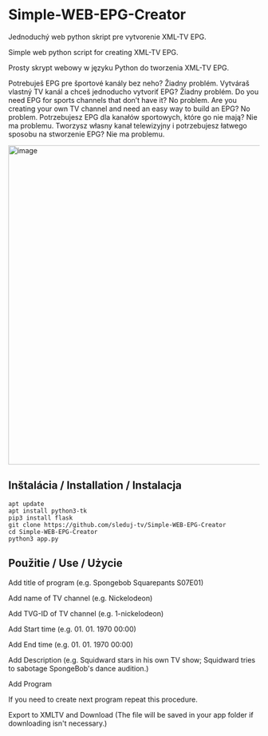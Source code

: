 # Simple-WEB-EPG-Creator
Jednoduchý web python skript pre vytvorenie XML-TV EPG.

Simple web python script for creating XML-TV EPG.

Prosty skrypt webowy w języku Python do tworzenia XML-TV EPG.

Potrebuješ EPG pre športové kanály bez neho? Žiadny problém. Vytváraš vlastný TV kanál a chceš jednoducho vytvoriť EPG? Žiadny problém.
Do you need EPG for sports channels that don’t have it? No problem. Are you creating your own TV channel and need an easy way to build an EPG? No problem.
Potrzebujesz EPG dla kanałów sportowych, które go nie mają? Nie ma problemu. Tworzysz własny kanał telewizyjny i potrzebujesz łatwego sposobu na stworzenie EPG? Nie ma problemu.

<img width="1366" height="640" alt="image" src="https://github.com/user-attachments/assets/2d8702e1-3aae-4a54-ac9a-65baa9b654cf" />

## Inštalácia / Installation / Instalacja
```
apt update
apt install python3-tk
pip3 install flask
git clone https://github.com/sleduj-tv/Simple-WEB-EPG-Creator
cd Simple-WEB-EPG-Creator
python3 app.py
```

## Použitie / Use / Użycie
Add title of program (e.g. Spongebob Squarepants S07E01)

Add name of TV channel (e.g. Nickelodeon)

Add TVG-ID of TV channel (e.g. 1-nickelodeon)

Add Start time (e.g. 01. 01. 1970 00:00)

Add End time (e.g. 01. 01. 1970 00:00)

Add Description (e.g. Squidward stars in his own TV show; Squidward tries to sabotage SpongeBob's dance audition.)

Add Program

If you need to create next program repeat this procedure.

Export to XMLTV and Download (The file will be saved in your app folder if downloading isn't necessary.)
